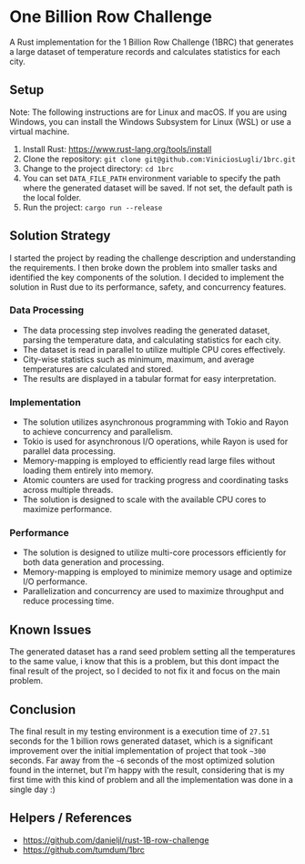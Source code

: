 # One Billion Row Challenge

A Rust implementation for the 1 Billion Row Challenge (1BRC) that generates a large dataset of temperature records and calculates statistics for each city.

## Setup

Note: The following instructions are for Linux and macOS. If you are using Windows, you can install the Windows Subsystem for Linux (WSL) or use a virtual machine.

1. Install Rust: https://www.rust-lang.org/tools/install
2. Clone the repository: `git clone git@github.com:ViniciosLugli/1brc.git`
3. Change to the project directory: `cd 1brc`
4. You can set `DATA_FILE_PATH` environment variable to specify the path where the generated dataset will be saved. If not set, the default path is the local folder.
5. Run the project: `cargo run --release`

## Solution Strategy

I started the project by reading the challenge description and understanding the requirements. I then broke down the problem into smaller tasks and identified the key components of the solution. I decided to implement the solution in Rust due to its performance, safety, and concurrency features.

### Data Processing

-   The data processing step involves reading the generated dataset, parsing the temperature data, and calculating statistics for each city.
-   The dataset is read in parallel to utilize multiple CPU cores effectively.
-   City-wise statistics such as minimum, maximum, and average temperatures are calculated and stored.
-   The results are displayed in a tabular format for easy interpretation.

### Implementation

-   The solution utilizes asynchronous programming with Tokio and Rayon to achieve concurrency and parallelism.
-   Tokio is used for asynchronous I/O operations, while Rayon is used for parallel data processing.
-   Memory-mapping is employed to efficiently read large files without loading them entirely into memory.
-   Atomic counters are used for tracking progress and coordinating tasks across multiple threads.
-   The solution is designed to scale with the available CPU cores to maximize performance.

### Performance

-   The solution is designed to utilize multi-core processors efficiently for both data generation and processing.
-   Memory-mapping is employed to minimize memory usage and optimize I/O performance.
-   Parallelization and concurrency are used to maximize throughput and reduce processing time.

## Known Issues

The generated dataset has a rand seed problem setting all the temperatures to the same value, i know that this is a problem, but this dont impact the final result of the project, so I decided to not fix it and focus on the main problem.

## Conclusion

The final result in my testing environment is a execution time of `27.51` seconds for the 1 billion rows generated dataset, which is a significant improvement over the initial implementation of project that took `~300` seconds. Far away from the `~6` seconds of the most optimized solution found in the internet, but I'm happy with the result, considering that is my first time with this kind of problem and all the implementation was done in a single day :)

## Helpers / References

-   https://github.com/danieljl/rust-1B-row-challenge
-   https://github.com/tumdum/1brc
